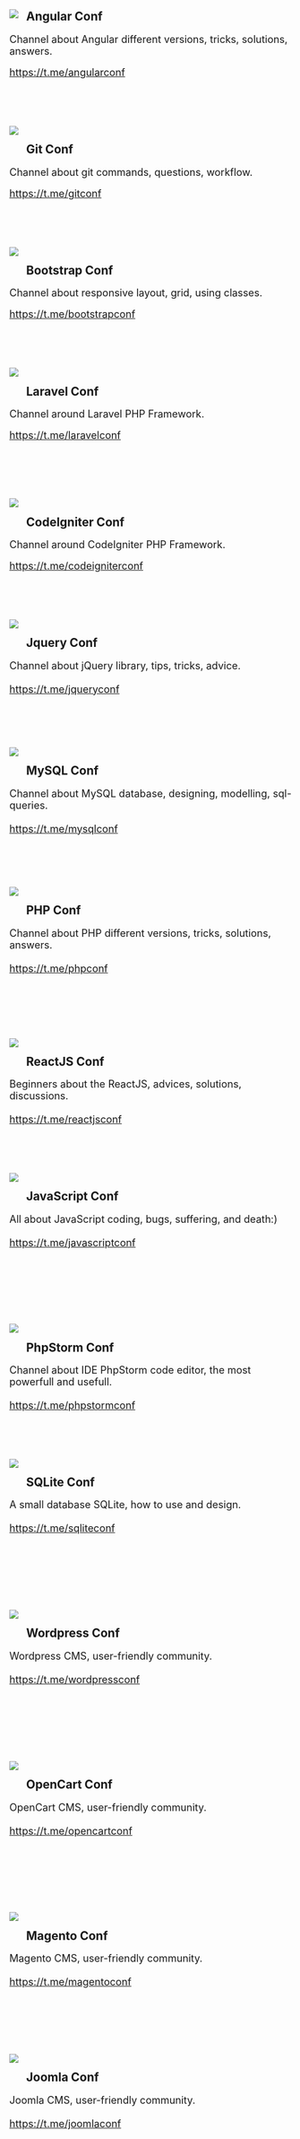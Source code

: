 <div dir="ltr" style="text-align: left;" trbidi="on">
<h2 style="text-align: left;">
</h2>
<div class="separator" style="clear: both; text-align: left;">
<a target="_blank"href="https://2.bp.blogspot.com/-Cbnoo_C3ML4/WcJ2BPf_fFI/AAAAAAAAYCM/VPAFfnopNQ8Cm47Dk-H87sEmufGPYOFowCLcBGAs/s1600/angular.png" imageanchor="1" style="clear: left; float: left; margin-bottom: 1em; margin-right: 1em;"><img border="0" data-original-height="220" data-original-width="220" src="https://2.bp.blogspot.com/-Cbnoo_C3ML4/WcJ2BPf_fFI/AAAAAAAAYCM/VPAFfnopNQ8Cm47Dk-H87sEmufGPYOFowCLcBGAs/s1600/angular.png" /></a>
</div>
<h2 style="text-align: left;">
Angular Conf</h2>
<span style="font-size: large;">Channel about Angular different versions, tricks, solutions, answers.</span><br />
<br />
<a target="_blank"href="https://t.me/angularconf"><span style="font-size: large;">https://t.me/angularconf</span></a><br />
<br />
<br />
<br />
<br />
<br />
<div class="separator" style="clear: both; text-align: center;">
<a target="_blank"href="https://3.bp.blogspot.com/-LYenIY__WbI/WcJ2bcNuzdI/AAAAAAAAYCQ/AVZsCwlRQK4__8zr300MVY5QfP2LDwZ0QCLcBGAs/s1600/git.png" imageanchor="1" style="clear: left; float: left; margin-bottom: 1em; margin-right: 1em;"><img border="0" data-original-height="220" data-original-width="220" src="https://3.bp.blogspot.com/-LYenIY__WbI/WcJ2bcNuzdI/AAAAAAAAYCQ/AVZsCwlRQK4__8zr300MVY5QfP2LDwZ0QCLcBGAs/s1600/git.png" /></a>
</div>
<h2 style="text-align: left;">
Git Conf</h2>
<span style="font-size: large;">Channel about git commands, questions, workflow.</span><span style="font-size: large;"></span><br />
<br />
<a target="_blank"href="https://t.me/gitconf"><span style="font-size: large;">https://t.me/gitconf</span></a><br />
<br />
<br />
<br />
<br />
<br />
<div class="separator" style="clear: both; text-align: center;">
<a target="_blank"href="https://1.bp.blogspot.com/-hb4zSJXPwzw/WcJ2ul-cByI/AAAAAAAAYCU/kTbAjWyYusgjAQIQXccTTRjqyqjcIYCLACLcBGAs/s1600/bootstrap.png" imageanchor="1" style="clear: left; float: left; margin-bottom: 1em; margin-right: 1em;"><img border="0" data-original-height="220" data-original-width="220" src="https://1.bp.blogspot.com/-hb4zSJXPwzw/WcJ2ul-cByI/AAAAAAAAYCU/kTbAjWyYusgjAQIQXccTTRjqyqjcIYCLACLcBGAs/s1600/bootstrap.png" /></a>
</div>
<h2 style="text-align: left;">
Bootstrap Conf</h2>
<span style="font-size: large;">Channel about responsive layout, grid, using classes.</span><br />
<br />
<a target="_blank"href="https://t.me/bootstrapconf"><span style="font-size: large;">https://t.me/bootstrapconf</span></a><br />
<br />
<br />
<br />
<br />
<br />
<div class="separator" style="clear: both; text-align: center;">
<a target="_blank"href="https://4.bp.blogspot.com/-KXPCJwt6Jg8/WcJ24fXxr7I/AAAAAAAAYCY/luQIyOzBIl4bB9UBzZ6T-eFq6b4erL12ACLcBGAs/s1600/laravel.png" imageanchor="1" style="clear: left; float: left; margin-bottom: 1em; margin-right: 1em;"><img border="0" data-original-height="220" data-original-width="220" src="https://4.bp.blogspot.com/-KXPCJwt6Jg8/WcJ24fXxr7I/AAAAAAAAYCY/luQIyOzBIl4bB9UBzZ6T-eFq6b4erL12ACLcBGAs/s1600/laravel.png" /></a>
</div>
<h2 style="text-align: left;">
Laravel Conf</h2>
<span style="font-size: large;">Channel around Laravel PHP Framework.</span><span style="font-size: large;"></span><br />
<br />
<a target="_blank"href="https://t.me/laravelconf"><span style="font-size: large;">https://t.me/laravelconf</span></a><br />
<br />
<br />
<br />
<br />
<br />
<br />
<div class="separator" style="clear: both; text-align: center;">
<a target="_blank"href="https://1.bp.blogspot.com/-S_rRYteGmzc/WcJ3cmmTiGI/AAAAAAAAYCg/7wRxhY4t3l0Wm-t71RTT5D0KM1ZzCWRkACLcBGAs/s1600/codeigniter.png" imageanchor="1" style="clear: left; float: left; margin-bottom: 1em; margin-right: 1em;"><img border="0" data-original-height="220" data-original-width="220" src="https://1.bp.blogspot.com/-S_rRYteGmzc/WcJ3cmmTiGI/AAAAAAAAYCg/7wRxhY4t3l0Wm-t71RTT5D0KM1ZzCWRkACLcBGAs/s1600/codeigniter.png" /></a>
</div>
<h2 style="text-align: left;">
CodeIgniter Conf</h2>
<span style="font-size: large;">Channel around CodeIgniter PHP Framework.</span><span style="font-size: large;"></span><br />
<br />
<span style="font-size: large;"><a target="_blank"href="https://t.me/codeigniterconf">https://t.me/codeigniterconf</a></span><br />
<br />
<br />
<br />
<br />
<br />
<div class="separator" style="clear: both; text-align: center;">
<a target="_blank"href="https://1.bp.blogspot.com/-Km5MxctZnrk/WcJ3l_gmOGI/AAAAAAAAYCk/EEIFhO2zDMEPl-8M_NJKEjYg_lUE_Dv9ACLcBGAs/s1600/jquery.png" imageanchor="1" style="clear: left; float: left; margin-bottom: 1em; margin-right: 1em;"><img border="0" data-original-height="220" data-original-width="220" src="https://1.bp.blogspot.com/-Km5MxctZnrk/WcJ3l_gmOGI/AAAAAAAAYCk/EEIFhO2zDMEPl-8M_NJKEjYg_lUE_Dv9ACLcBGAs/s1600/jquery.png" /></a></div>
<div>
<h2 style="text-align: left;">
Jquery Conf</h2>
</div>
<span style="font-size: large;">Channel about jQuery library, tips, tricks, advice.</span><br />
<span style="font-size: large;"><br /></span>
<span style="font-size: large;"><a target="_blank"href="https://t.me/jqueryconf">https://t.me/jqueryconf</a></span><br />
<span style="font-size: large;"></span><br />
<br />
<span style="font-size: large;"><br /></span>
<span style="font-size: large;"><br /></span><br />
<div class="separator" style="clear: both; text-align: center;">
<a target="_blank"href="https://1.bp.blogspot.com/-xP3K2Xvf4Ys/WcJ3vlDo7oI/AAAAAAAAYCo/_qAmtKZxeUs-6ceADFT4mkbRaNK4JlOiACLcBGAs/s1600/mysql.png" imageanchor="1" style="clear: left; float: left; margin-bottom: 1em; margin-right: 1em;"><img border="0" data-original-height="220" data-original-width="220" src="https://1.bp.blogspot.com/-xP3K2Xvf4Ys/WcJ3vlDo7oI/AAAAAAAAYCo/_qAmtKZxeUs-6ceADFT4mkbRaNK4JlOiACLcBGAs/s1600/mysql.png" /></a></div>
<div>
<h2 style="text-align: left;">
MySQL Conf</h2>
<span style="font-size: large;"></span></div>
<span style="font-size: large;">Channel about MySQL database, designing, modelling, sql-queries.</span><br />
<span style="font-size: large;"><br /></span>
<span style="font-size: large;"><a target="_blank"href="https://t.me/mysqlconf">https://t.me/mysqlconf</a></span><br />
<span style="font-size: large;"></span><br />
<br />
<span style="font-size: large;"><br /></span>
<span style="font-size: large;"><br /></span><br />
<div class="separator" style="clear: both; text-align: center;">
<a target="_blank"href="https://4.bp.blogspot.com/-gwv9ZKjhl1k/WcJ34nCmWuI/AAAAAAAAYCs/wuCKnFXBeqYGO0qQSF9F6LcoxJ0nuVffwCLcBGAs/s1600/php.png" imageanchor="1" style="clear: left; float: left; margin-bottom: 1em; margin-right: 1em;"><img border="0" data-original-height="220" data-original-width="220" src="https://4.bp.blogspot.com/-gwv9ZKjhl1k/WcJ34nCmWuI/AAAAAAAAYCs/wuCKnFXBeqYGO0qQSF9F6LcoxJ0nuVffwCLcBGAs/s1600/php.png" /></a></div>
<div>
<h2 style="text-align: left;">
PHP Conf</h2>
<span style="font-size: large;"></span></div>
<span style="font-size: large;">Channel about PHP different versions, tricks, solutions, answers.</span><br />
<span style="font-size: large;"><br /></span>
<span style="font-size: large;"><a target="_blank"href="https://t.me/phpconf">https://t.me/phpconf</a></span><br />
<span style="font-size: large;"></span><br />
<br />
<span style="font-size: large;"><br /></span>
<span style="font-size: large;"><br /></span>
<span style="font-size: large;"><br /></span><br />
<div class="separator" style="clear: both; text-align: center;">
<a target="_blank"href="https://4.bp.blogspot.com/-IyjViSX-s0s/WcJ4akRmCSI/AAAAAAAAYC0/oTa7I44_OpQrARfj9VltuQpVcnO5aToNwCLcBGAs/s1600/reactjs.png" imageanchor="1" style="clear: left; float: left; margin-bottom: 1em; margin-right: 1em;"><img border="0" data-original-height="220" data-original-width="220" src="https://4.bp.blogspot.com/-IyjViSX-s0s/WcJ4akRmCSI/AAAAAAAAYC0/oTa7I44_OpQrARfj9VltuQpVcnO5aToNwCLcBGAs/s1600/reactjs.png" /></a></div>
<div>
<h2 style="text-align: left;">
ReactJS Conf</h2>
<span style="font-size: large;"></span></div>
<span style="font-size: large;">Beginners about the ReactJS, advices, solutions, discussions.</span><br />
<span style="font-size: large;"><br /></span>
<span style="font-size: large;"><a target="_blank"href="https://t.me/reactjsconf">https://t.me/reactjsconf</a></span><br />
<br />
<span style="font-size: large;"><br /></span>
<br />
<h2 style="text-align: left;">
</h2>
<h2 style="text-align: left;">
</h2>
<div class="separator" style="clear: both; text-align: center;">
<a target="_blank"href="https://3.bp.blogspot.com/-fo0c7r_82qc/WcJ4dlPen4I/AAAAAAAAYC4/Qgg8OdgFIvU2tUHNZww0G7YRRkOiDxwhgCLcBGAs/s1600/javascript.png" imageanchor="1" style="clear: left; float: left; margin-bottom: 1em; margin-right: 1em;"><img border="0" data-original-height="220" data-original-width="220" src="https://3.bp.blogspot.com/-fo0c7r_82qc/WcJ4dlPen4I/AAAAAAAAYC4/Qgg8OdgFIvU2tUHNZww0G7YRRkOiDxwhgCLcBGAs/s1600/javascript.png" /></a></div>
<div>
<h2 style="text-align: left;">
JavaScript Conf</h2>
<span style="font-size: large;"></span></div>
<span style="font-size: large;">All about JavaScript coding, bugs, suffering, and death:)</span><br />
<span style="font-size: large;"><br /></span>
<span style="font-size: large;"><a target="_blank"href="https://t.me/javascriptconf">https://t.me/javascriptconf</a></span><br />
<br />
<span style="font-size: large;"><br /></span>
<br />
<h2 style="text-align: left;">
<span style="font-size: large;"><br /></span></h2>
<h2 style="text-align: left;">
</h2>
<div class="separator" style="clear: both; text-align: center;">
<a target="_blank"href="https://4.bp.blogspot.com/-gjrAWeugo4M/WcJ4huCoekI/AAAAAAAAYC8/57mgsEfF-Dca4dxNMvJC-Oi06ZKoh2COQCLcBGAs/s1600/phpstorm.png" imageanchor="1" style="clear: left; float: left; margin-bottom: 1em; margin-right: 1em;"><img border="0" data-original-height="220" data-original-width="220" src="https://4.bp.blogspot.com/-gjrAWeugo4M/WcJ4huCoekI/AAAAAAAAYC8/57mgsEfF-Dca4dxNMvJC-Oi06ZKoh2COQCLcBGAs/s1600/phpstorm.png" /></a></div>
<div>
<h2 style="text-align: left;">
PhpStorm Conf</h2>
</div>
<span style="font-size: large;">Channel about IDE PhpStorm code editor, the most powerfull and usefull.</span><br />
<span style="font-size: large;"><br /></span>
<span style="font-size: large;"><a target="_blank"href="https://t.me/phpstormconf">https://t.me/phpstormconf</a></span><br />
<br />
<span style="font-size: large;"><br /></span>
<br />
<h2 style="text-align: left;">
</h2>
<div class="separator" style="clear: both; text-align: center;">
<a target="_blank"href="https://1.bp.blogspot.com/-yX-otsNw-F8/WcJ4k8WsY6I/AAAAAAAAYDA/15QP4TjeFlEOZO_zISEwawmKEwZgOD98QCLcBGAs/s1600/sqlite.png" imageanchor="1" style="clear: left; float: left; margin-bottom: 1em; margin-right: 1em;"><img border="0" data-original-height="220" data-original-width="220" src="https://1.bp.blogspot.com/-yX-otsNw-F8/WcJ4k8WsY6I/AAAAAAAAYDA/15QP4TjeFlEOZO_zISEwawmKEwZgOD98QCLcBGAs/s1600/sqlite.png" /></a></div>
<div>
<h2 style="text-align: left;">
SQLite Conf</h2>
<span style="font-size: large;"></span></div>
<span style="font-size: large;">A small database SQLite, how to use and design.</span><br />
<span style="font-size: large;"><br /></span>
<span style="font-size: large;"><a target="_blank"href="https://t.me/sqliteconf">https://t.me/sqliteconf</a></span><br />
<br />
<span style="font-size: large;"><br /></span>
<br />
<h2 style="text-align: left;">
<span style="font-size: large;"><br /></span></h2>
<h2 style="text-align: left;">
</h2>
<div class="separator" style="clear: both; text-align: center;">
<a target="_blank"href="https://1.bp.blogspot.com/-ksbeul98b68/WcJ4oLaQ7tI/AAAAAAAAYDE/9sMipOfnQ30OUmUTX6_KyxwRvjXg8gw5wCLcBGAs/s1600/Wordpress.png" imageanchor="1" style="clear: left; float: left; margin-bottom: 1em; margin-right: 1em;"><img border="0" data-original-height="220" data-original-width="220" src="https://1.bp.blogspot.com/-ksbeul98b68/WcJ4oLaQ7tI/AAAAAAAAYDE/9sMipOfnQ30OUmUTX6_KyxwRvjXg8gw5wCLcBGAs/s1600/Wordpress.png" /></a></div>
<div>
<h2 style="text-align: left;">
Wordpress Conf</h2>
<span style="font-size: large;"></span></div>
<span style="font-size: large;">Wordpress CMS, user-friendly community.</span><br />
<span style="font-size: large;"><br /></span>
<span style="font-size: large;"><a target="_blank"href="https://t.me/wordpressconf">https://t.me/wordpressconf</a></span><br />
<br />
<span style="font-size: large;"><br /></span>
<br />
<h2 style="text-align: left;">
<span style="font-size: large;"><br /></span></h2>
<h2 style="text-align: left;">
</h2>
<div class="separator" style="clear: both; text-align: center;">
<a target="_blank"href="https://2.bp.blogspot.com/-yFw9F3WVlCI/WcJ4rc0gHgI/AAAAAAAAYDI/x4-I3e-Ay_ECqVIR9wKRblqvpUWnP9ehwCLcBGAs/s1600/opencart.png" imageanchor="1" style="clear: left; float: left; margin-bottom: 1em; margin-right: 1em;"><img border="0" data-original-height="220" data-original-width="220" src="https://2.bp.blogspot.com/-yFw9F3WVlCI/WcJ4rc0gHgI/AAAAAAAAYDI/x4-I3e-Ay_ECqVIR9wKRblqvpUWnP9ehwCLcBGAs/s1600/opencart.png" /></a></div>
<div>
<h2 style="text-align: left;">
OpenCart Conf</h2>
<span style="font-size: large;"></span></div>
<span style="font-size: large;">OpenCart CMS, user-friendly community.</span><br />
<span style="font-size: large;"><br /></span>
<span style="font-size: large;"><a target="_blank"href="https://t.me/opencartconf">https://t.me/opencartconf</a></span><br />
<br />
<span style="font-size: large;"><br /></span>
<br />
<h2 style="text-align: left;">
<span style="font-size: large;"><br /></span></h2>
<h2 style="text-align: left;">
</h2>
<div class="separator" style="clear: both; text-align: center;">
<a target="_blank"href="https://2.bp.blogspot.com/-mD6dUgjVvls/WcJ4u0Xng5I/AAAAAAAAYDM/yOyvuXswxicgr00E3Tqzdx2H14Iim1Q8ACLcBGAs/s1600/Magento.png" imageanchor="1" style="clear: left; float: left; margin-bottom: 1em; margin-right: 1em;"><img border="0" data-original-height="220" data-original-width="220" src="https://2.bp.blogspot.com/-mD6dUgjVvls/WcJ4u0Xng5I/AAAAAAAAYDM/yOyvuXswxicgr00E3Tqzdx2H14Iim1Q8ACLcBGAs/s1600/Magento.png" /></a></div>
<div>
<h2 style="text-align: left;">
Magento Conf</h2>
<span style="font-size: large;"></span></div>
<span style="font-size: large;">Magento CMS, user-friendly community.</span><br />
<span style="font-size: large;"><br /></span>
<span style="font-size: large;"><a target="_blank"href="https://t.me/magentoconf">https://t.me/magentoconf</a></span><br />
<br />
<span style="font-size: large;"><br /></span>
<span style="font-size: large;"><br /></span>
<span style="font-size: large;"><br /></span>
<span style="font-size: large;"><br /></span><br />
<div class="separator" style="clear: both; text-align: center;">
<a target="_blank"href="https://2.bp.blogspot.com/-oxkbucJBTA4/WcJ4yH1YwLI/AAAAAAAAYDQ/8-Z3sxFISCQdZUPGsHwEPRh5FWvSE9v8ACLcBGAs/s1600/joomla.png" imageanchor="1" style="clear: left; float: left; margin-bottom: 1em; margin-right: 1em;"><img border="0" data-original-height="220" data-original-width="220" src="https://2.bp.blogspot.com/-oxkbucJBTA4/WcJ4yH1YwLI/AAAAAAAAYDQ/8-Z3sxFISCQdZUPGsHwEPRh5FWvSE9v8ACLcBGAs/s1600/joomla.png" /></a></div>
<div>
<h2 style="text-align: left;">
Joomla Conf</h2>
<span style="font-size: large;"></span></div>
<span style="font-size: large;">Joomla CMS, user-friendly community.</span><br />
<span style="font-size: large;"><br /></span>
<span style="font-size: large;"><a target="_blank"href="https://t.me/joomlaconf">https://t.me/joomlaconf</a></span><br />
<span style="font-size: large;"></span><br />
<br /></div>
